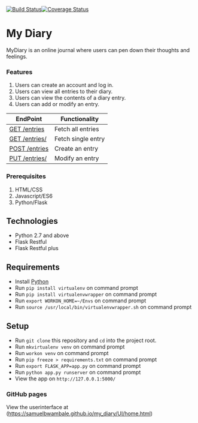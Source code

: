 [![Build Status](https://travis-ci.com/samuelbwambale/my_diary.svg?branch=CHALLANGE-TWO)](https://travis-ci.com/samuelbwambale/my_diary)[![Coverage Status](https://coveralls.io/repos/github/samuelbwambale/my_diary/badge.svg?branch=CHALLANGE-TWO)](https://coveralls.io/github/samuelbwambale/my_diary?branch=master)

# My Diary

MyDiary is an online journal where users can pen down their thoughts and feelings. 

### Features
1. Users can create an account and log in. 
2. Users can view all entries to their diary. 
3. Users can view the contents of a diary entry. 
4. Users can add or modify an entry. 

  
| EndPoint                                      	| Functionality                                    |
| -----------------------------------------------------	| ------------------------------------------------ |
| [GET /entries ](#)                            	| Fetch all entries                                |
| [GET /entries/<entryId>](#)                   	| Fetch single entry			           |
| [POST /entries](#)                     		| Create an entry	                           |
| [PUT  /entries/<entryId>](#)                  	| Modify an entry 		                   |


### Prerequisites
  1.	HTML/CSS
  2.	Javascript/ES6
  3.	Python/Flask


## Technologies

* Python 2.7 and above
* Flask Restful
* Flask Restful plus

## Requirements

* Install [Python](https://www.python.org/downloads/)
* Run `pip install virtualenv` on command prompt
* Run `pip install virtualenvwrapper` on command prompt
* Run `export WORKON_HOME=~/Envs` on command prompt
* Run `source /usr/local/bin/virtualenvwrapper.sh` on command prompt

## Setup

* Run `git clone` this repository and `cd` into the project root.
* Run `mkvirtualenv venv` on command prompt
* Run `workon venv` on command prompt
* Run `pip freeze > requirements.txt` on command prompt
* Run `export FLASK_APP=app.py` on command prompt
* Run `python app.py runserver` on command prompt
* View the app on `http://127.0.0.1:5000/`


### GitHub pages

View the userinterface at (https://samuelbwambale.github.io/my_diary/UI/home.html)
